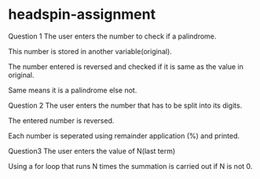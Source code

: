 # headspin-assignment
Question 1 
The user enters the number to check if a palindrome.

This number is stored in another variable(original).

The number entered is reversed and checked if it is same as the value in original.

Same means it is a palindrome else not.

Question 2
The user enters the number that has to be split into its digits.

The entered number is reversed.

Each number is seperated using remainder application (%)  and printed.

Question3 
The user enters the value of N(last term)

Using a for loop that runs N times the summation is carried out if N is not 0.
